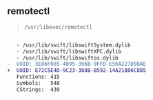 ## remotectl

> `/usr/libexec/remotectl`

```diff

   - /usr/lib/swift/libswiftSystem.dylib
   - /usr/lib/swift/libswiftXPC.dylib
   - /usr/lib/swift/libswiftos.dylib
-  UUID: 3E86F085-4095-396B-9FFD-E56A227D98AE
+  UUID: E72C5E4D-9C23-388B-B592-14A21B06C8B5
   Functions: 415
   Symbols:   548
   CStrings:  439

```
